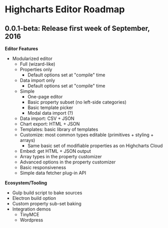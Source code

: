 
# Highcharts Editor Roadmap

## 0.0.1-beta: Release first week of September, 2016

**Editor Features**

* Modularized editor
    * Full (wizard-like)
    * Properties only
        * Default options set at "compile" time
    * Data import only
        * Default options set at "compile" time
    * Simple
        * One-page editor
        * Basic property subset (no left-side categories)
        * Basic template picker
        * Modal data import (?)            
  * Data import: CSV + JSON 
  * Chart export: HTML + JSON
  * Templates: basic library of templates
  * Customize: most common types editable (primitives + styling + arrays)
    * Same basic set of modifiable properties as on Highcharts Cloud
  * Embed: get HTML + JSON output
  * Array types in the property customizer
  * Advanced options in the property customizer
  * Basic responsiveness
  * Simple data fetcher plug-in API

**Ecosystem/Tooling**
    
  * Gulp build script to bake sources
  * Electron build option
  * Custom property sub-set baking
  * Integration demos
    * TinyMCE
    * Wordpress
